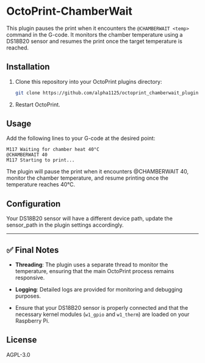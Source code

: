 # OctoPrint-ChamberWait

This plugin pauses the print when it encounters the `@CHAMBERWAIT <temp>` command in the G-code. It monitors the chamber temperature using a DS18B20 sensor and resumes the print once the target temperature is reached.

## Installation

1. Clone this repository into your OctoPrint plugins directory:

   ```bash
   git clone https://github.com/alpha1125/octoprint_chamberwait_plugin
   ```
 
2.	Restart OctoPrint.


## Usage

Add the following lines to your G-code at the desired point:
```gcode
M117 Waiting for chamber heat 40°C
@CHAMBERWAIT 40
M117 Starting to print...
```

The plugin will pause the print when it encounters @CHAMBERWAIT 40, monitor the chamber temperature, and resume printing once the temperature reaches 40°C.

## Configuration
Your DS18B20 sensor will have a different device path, update the sensor_path in the plugin settings accordingly.

---

## ✅ Final Notes

- **Threading**: The plugin uses a separate thread to monitor the temperature, ensuring that the main OctoPrint process remains responsive.

- **Logging**: Detailed logs are provided for monitoring and debugging purposes.

- Ensure that your DS18B20 sensor is properly connected and that the necessary kernel modules (`w1_gpio` and `w1_therm`) are loaded on your Raspberry Pi.

## License
AGPL-3.0